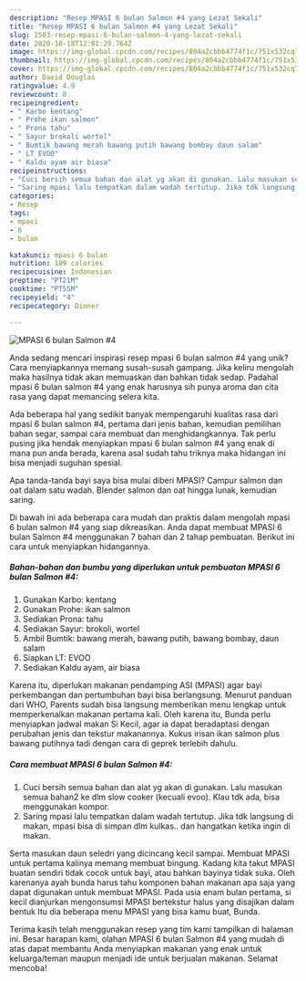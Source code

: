 ```yaml
---
description: "Resep MPASI 6 bulan Salmon #4 yang Lezat Sekali"
title: "Resep MPASI 6 bulan Salmon #4 yang Lezat Sekali"
slug: 1503-resep-mpasi-6-bulan-salmon-4-yang-lezat-sekali
date: 2020-10-18T12:01:29.764Z
image: https://img-global.cpcdn.com/recipes/804a2cbbb4774f1c/751x532cq70/mpasi-6-bulan-salmon-4-foto-resep-utama.jpg
thumbnail: https://img-global.cpcdn.com/recipes/804a2cbbb4774f1c/751x532cq70/mpasi-6-bulan-salmon-4-foto-resep-utama.jpg
cover: https://img-global.cpcdn.com/recipes/804a2cbbb4774f1c/751x532cq70/mpasi-6-bulan-salmon-4-foto-resep-utama.jpg
author: David Douglas
ratingvalue: 4.9
reviewcount: 8
recipeingredient:
- " Karbo kentang"
- " Prohe ikan salmon"
- " Prona tahu"
- " Sayur brokoli wortel"
- " Bumtik bawang merah bawang putih bawang bombay daun salam"
- " LT EVOO"
- " Kaldu ayam air biasa"
recipeinstructions:
- "Cuci bersih semua bahan dan alat yg akan di gunakan. Lalu masukan semua bahan2 ke dlm slow cooker (kecuali evoo). Klau tdk ada, bisa menggunakan kompor."
- "Saring mpasi lalu tempatkan dalam wadah tertutup. Jika tdk langsung di makan, mpasi bisa di simpan dlm kulkas.. dan hangatkan ketika ingin di makan."
categories:
- Resep
tags:
- mpasi
- 6
- bulan

katakunci: mpasi 6 bulan 
nutrition: 189 calories
recipecuisine: Indonesian
preptime: "PT21M"
cooktime: "PT55M"
recipeyield: "4"
recipecategory: Dinner

---
```



![MPASI 6 bulan Salmon #4](https://img-global.cpcdn.com/recipes/804a2cbbb4774f1c/751x532cq70/mpasi-6-bulan-salmon-4-foto-resep-utama.jpg)

Anda sedang mencari inspirasi resep mpasi 6 bulan salmon #4 yang unik? Cara menyiapkannya memang susah-susah gampang. Jika keliru mengolah maka hasilnya tidak akan memuaskan dan bahkan tidak sedap. Padahal mpasi 6 bulan salmon #4 yang enak harusnya sih punya aroma dan cita rasa yang dapat memancing selera kita.

Ada beberapa hal yang sedikit banyak mempengaruhi kualitas rasa dari mpasi 6 bulan salmon #4, pertama dari jenis bahan, kemudian pemilihan bahan segar, sampai cara membuat dan menghidangkannya. Tak perlu pusing jika hendak menyiapkan mpasi 6 bulan salmon #4 yang enak di mana pun anda berada, karena asal sudah tahu triknya maka hidangan ini bisa menjadi suguhan spesial.

Apa tanda-tanda bayi saya bisa mulai diberi MPASI? Campur salmon dan oat dalam satu wadah. Blender salmon dan oat hingga lunak, kemudian saring.


Di bawah ini ada beberapa cara mudah dan praktis dalam mengolah mpasi 6 bulan salmon #4 yang siap dikreasikan. Anda dapat membuat MPASI 6 bulan Salmon #4 menggunakan 7 bahan dan 2 tahap pembuatan. Berikut ini cara untuk menyiapkan hidangannya.

<!--inarticleads1-->

##### Bahan-bahan dan bumbu yang diperlukan untuk pembuatan MPASI 6 bulan Salmon #4:

1. Gunakan  Karbo: kentang
1. Gunakan  Prohe: ikan salmon
1. Sediakan  Prona: tahu
1. Sediakan  Sayur: brokoli, wortel
1. Ambil  Bumtik: bawang merah, bawang putih, bawang bombay, daun salam
1. Siapkan  LT: EVOO
1. Sediakan  Kaldu ayam, air biasa


Karena itu, diperlukan makanan pendamping ASI (MPASI) agar bayi perkembangan dan pertumbuhan bayi bisa berlangsung. Menurut panduan dari WHO, Parents sudah bisa langsung memberikan menu lengkap untuk memperkenalkan makanan pertama kali. Oleh karena itu, Bunda perlu menyiapkan jadwal makan Si Kecil, agar ia dapat beradaptasi dengan perubahan jenis dan tekstur makanannya. Kukus irisan ikan salmon plus bawang putihnya tadi dengan cara di geprek terlebih dahulu. 

<!--inarticleads2-->

##### Cara membuat MPASI 6 bulan Salmon #4:

1. Cuci bersih semua bahan dan alat yg akan di gunakan. Lalu masukan semua bahan2 ke dlm slow cooker (kecuali evoo). Klau tdk ada, bisa menggunakan kompor.
1. Saring mpasi lalu tempatkan dalam wadah tertutup. Jika tdk langsung di makan, mpasi bisa di simpan dlm kulkas.. dan hangatkan ketika ingin di makan.


Serta masukan daun seledri yang dicincang kecil sampai. Membuat MPASI untuk pertama kalinya memang membuat bingung. Kadang kita takut MPASI buatan sendiri tidak cocok untuk bayi, atau bahkan bayinya tidak suka. Oleh karenanya ayah bunda harus tahu komponen bahan makanan apa saja yang dapat digunakan untuk membuat MPASI. Pada usia enam bulan pertama, si kecil dianjurkan mengonsumsi MPASI bertekstur halus yang disajikan dalam bentuk Itu dia beberapa menu MPASI yang bisa kamu buat, Bunda. 

Terima kasih telah menggunakan resep yang tim kami tampilkan di halaman ini. Besar harapan kami, olahan MPASI 6 bulan Salmon #4 yang mudah di atas dapat membantu Anda menyiapkan makanan yang enak untuk keluarga/teman maupun menjadi ide untuk berjualan makanan. Selamat mencoba!
